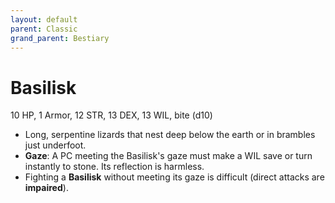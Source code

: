 ```yaml
---
layout: default
parent: Classic
grand_parent: Bestiary
---
```


# Basilisk

10 HP, 1 Armor, 12 STR, 13 DEX, 13 WIL, bite (d10)

- Long, serpentine lizards that nest deep below the earth or in brambles just underfoot. 
- **Gaze**: A PC meeting the Basilisk's gaze must make a WIL save or turn instantly to stone. Its reflection is harmless.
- Fighting a **Basilisk** without meeting its gaze is difficult (direct attacks are __impaired__).
